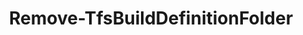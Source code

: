 ﻿---
title: Remove-TfsBuildDefinitionFolder
breadcrumbs: [ "Pipeline", "Build" ]
parent: "Pipeline.Build"
description: "Deletes one or more build/pipeline definition folders. "
remarks: 
parameterSets: 
  "_All_": [ Collection, Folder, Force, Project, Recurse ] 
  "__AllParameterSets":  
    Folder: 
      type: "object"  
      position: "0"  
      required: true  
    Collection: 
      type: "object"  
    Force: 
      type: "SwitchParameter"  
    Project: 
      type: "object"  
    Recurse: 
      type: "SwitchParameter" 
parameters: 
  - name: "Folder" 
    description: "Specifies the path of the pipeline/build folder to delete, including its name, separated by backslashes (\\). Wildcards are supperted. " 
    required: true 
    globbing: false 
    pipelineInput: "true (ByValue, ByPropertyName)" 
    position: 0 
    type: "object" 
    aliases: [ Path ] 
  - name: "Path" 
    description: "Specifies the path of the pipeline/build folder to delete, including its name, separated by backslashes (\\). Wildcards are supperted. This is an alias of the Folder parameter." 
    required: true 
    globbing: false 
    pipelineInput: "true (ByValue, ByPropertyName)" 
    position: 0 
    type: "object" 
    aliases: [ Path ] 
  - name: "Recurse" 
    description: "Removes folders recursively. When omitted, folders with subfolders cannot be deleted. " 
    globbing: false 
    type: "SwitchParameter" 
    defaultValue: "False" 
  - name: "Force" 
    description: "Forces the exclusion of folders containing build/pipelines definitions. When omitted, only empty folders can be deleted. " 
    globbing: false 
    type: "SwitchParameter" 
    defaultValue: "False" 
  - name: "Project" 
    description: "Specifies the name of the Team Project, its ID (a GUID), or a Microsoft.TeamFoundation.Core.WebApi.TeamProject object to connect to. When omitted, it defaults to the connection set by Connect-TfsTeamProject (if any). For more details, see the Get-TfsTeamProject cmdlet. " 
    globbing: false 
    type: "object" 
  - name: "Collection" 
    description: "Specifies the URL to the Team Project Collection or Azure DevOps Organization to connect to, a TfsTeamProjectCollection object (Windows PowerShell only), or a VssConnection object. You can also connect to an Azure DevOps Services organizations by simply providing its name instead of the full URL. For more details, see the Get-TfsTeamProjectCollection cmdlet. When omitted, it defaults to the connection set by Connect-TfsTeamProjectCollection (if any). " 
    globbing: false 
    type: "object"
inputs: 
  - type: "System.Object" 
    description: "Specifies the path of the pipeline/build folder to delete, including its name, separated by backslashes (\\). Wildcards are supperted. "
outputs: 
  - type: "Microsoft.TeamFoundation.Build.WebApi.Folder" 
    description: 
notes: 
relatedLinks: 
  - text: "Online Version:" 
    uri: "https://tfscmdlets.dev/docs/cmdlets/Pipeline/Build/Remove-TfsBuildDefinitionFolder"
aliases: 
examples: 
---

